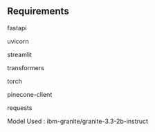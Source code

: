 Requirements
------------
fastapi

uvicorn

streamlit

transformers

torch

pinecone-client

requests

Model Used : ibm-granite/granite-3.3-2b-instruct
